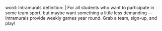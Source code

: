 word: Intramurals
definition: |
  For all students who want to participate in some team sport, but maybe want something a little less demanding — Intramurals provide weekly games year round. Grab a team, sign-up, and play!
